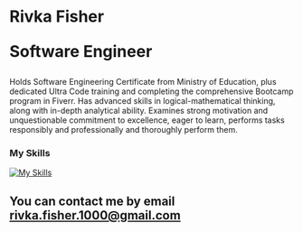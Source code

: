 # <b> Rivka Fisher </b> </span> </br>  <p> Software Engineer</p>

Holds Software Engineering Certificate from Ministry of Education,
plus dedicated Ultra Code training and completing the comprehensive Bootcamp program in Fiverr.
Has advanced skills in logical-mathematical thinking, along with in-depth analytical ability.
Examines strong motivation and unquestionable commitment to excellence, eager to learn,
performs tasks responsibly and professionally and thoroughly perform them.

### My Skills 
[![My Skills](https://skillicons.dev/icons?i=react,angular,nodejs,nextjs,nestjs,cs,dotnet,java,js,ts,html,css,redux,aws,docker,cpp,py,c,git,github,jira,firebase,figma,clion,anaconda,bootstrap,mongodb,visualstudio,vscode,postman,stackoverflow,linux,ai,pr,ps)](https://skillicons.dev)




###

## <b>You can contact me by email [rivka.fisher.1000@gmail.com](mailto:rivka.fisher.1000@gmail.com)</b>

